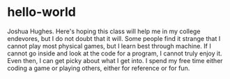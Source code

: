 # hello-world
Joshua Hughes.
Here's hoping this class will help me in my college endevores, but I do not doubt that it will. Some people find it strange that I cannot play most physical games, but I learn best through machine. If I cannot go inside and look at the code for a program, I cannot truly enjoy it. Even then, I can get picky about what I get into. I spend my free time either coding a game or playing others, either for reference or for fun.
